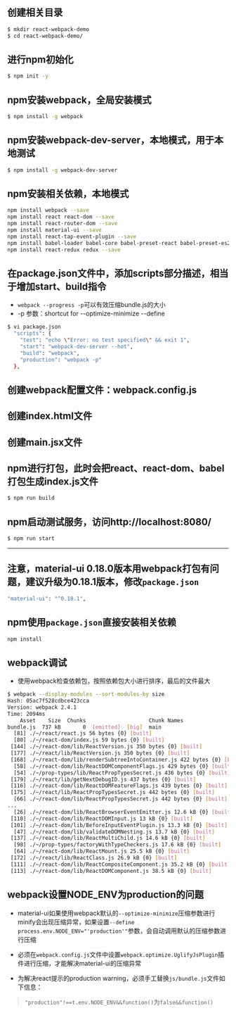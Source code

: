 ## 创建相关目录
```sh
$ mkdir react-webpack-demo
$ cd react-webpack-demo/
```

## 进行npm初始化
```sh
$ npm init -y
```

## npm安装webpack，全局安装模式
```sh
$ npm install -g webpack
```

## npm安装webpack-dev-server，本地模式，用于本地测试
```sh
$ npm install -g webpack-dev-server
```

## npm安装相关依赖，本地模式
```sh
npm install webpack --save
npm install react react-dom --save
npm install react-router-dom --save
npm install material-ui --save
npm install react-tap-event-plugin --save
npm install babel-loader babel-core babel-preset-react babel-preset-es2015 --save
npm install react-redux redux --save
```

## 在package.json文件中，添加scripts部分描述，相当于增加start、build指令
- ```webpack --progress -p```可以有效压缩bundle.js的大小
- -p 参数：shortcut for --optimize-minimize --define
```sh
$ vi package.json
  "scripts": {
    "test": "echo \"Error: no test specified\" && exit 1",
    "start": "webpack-dev-server --hot",
    "build": "webpack",
    "production": "webpack -p"
  },
```

## 创建webpack配置文件：webpack.config.js

## 创建index.html文件

## 创建main.jsx文件

## npm进行打包，此时会把react、react-dom、babel打包生成index.js文件
```sh
$ npm run build
```

## npm启动测试服务，访问http://localhost:8080/
```sh
$ npm run start
```

---
## 注意，material-ui 0.18.0版本用webpack打包有问题，建议升级为0.18.1版本，修改```package.json```
```sh
"material-ui": "^0.18.1",
```

## npm使用```package.json```直接安装相关依赖
```sh
npm install 
```

## webpack调试

- 使用webpack检查依赖包，按照依赖包大小进行排序，最后的文件最大
```sh
$ webpack --display-modules --sort-modules-by size
Hash: 05ac7f528cdbce423cca
Version: webpack 2.4.1
Time: 2094ms
    Asset    Size  Chunks                    Chunk Names
bundle.js  737 kB       0  [emitted]  [big]  main
  [81] ./~/react/react.js 56 bytes {0} [built]
  [80] ./~/react-dom/index.js 59 bytes {0} [built]
 [144] ./~/react-dom/lib/ReactVersion.js 350 bytes {0} [built]
 [177] ./~/react/lib/ReactVersion.js 350 bytes {0} [built]
 [168] ./~/react-dom/lib/renderSubtreeIntoContainer.js 422 bytes {0} [built]
  [58] ./~/react-dom/lib/ReactDOMComponentFlags.js 429 bytes {0} [built]
  [54] ./~/prop-types/lib/ReactPropTypesSecret.js 436 bytes {0} [built]
 [179] ./~/react/lib/getNextDebugID.js 437 bytes {0} [built]
 [116] ./~/react-dom/lib/ReactDOMFeatureFlags.js 439 bytes {0} [built]
 [175] ./~/react/lib/ReactPropTypesSecret.js 442 bytes {0} [built]
  [66] ./~/react-dom/lib/ReactPropTypesSecret.js 442 bytes {0} [built]
...
  [26] ./~/react-dom/lib/ReactBrowserEventEmitter.js 12.6 kB {0} [built]
 [118] ./~/react-dom/lib/ReactDOMInput.js 13 kB {0} [built]
 [101] ./~/react-dom/lib/BeforeInputEventPlugin.js 13.3 kB {0} [built]
  [47] ./~/react-dom/lib/validateDOMNesting.js 13.7 kB {0} [built]
 [137] ./~/react-dom/lib/ReactMultiChild.js 14.6 kB {0} [built]
  [98] ./~/prop-types/factoryWithTypeCheckers.js 17.6 kB {0} [built]
  [64] ./~/react-dom/lib/ReactMount.js 25.5 kB {0} [built]
 [172] ./~/react/lib/ReactClass.js 26.9 kB {0} [built]
 [111] ./~/react-dom/lib/ReactCompositeComponent.js 35.2 kB {0} [built]
 [113] ./~/react-dom/lib/ReactDOMComponent.js 38.5 kB {0} [built]
```

## webpack设置NODE_ENV为production的问题

- material-ui如果使用webpack默认的```--optimize-minimize```压缩参数进行minify会出现压缩异常，如果设置```--define process.env.NODE_ENV="'production'"```参数，会自动调用默认的压缩参数进行压缩

- 必须在```webpack.config.js```文件中设置```webpack.optimize.UglifyJsPlugin```插件进行压缩，才能解决material-ui的压缩异常

- 为解决react提示的production warning，必须手工替换```js/bundle.js```文件如下信息：

> ```"production"!==t.env.NODE_ENV&&function()```为```false&&function()```